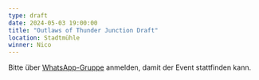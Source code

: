 ```yaml
---
type: draft
date: 2024-05-03 19:00:00
title: "Outlaws of Thunder Junction Draft"
location: Stadtmühle
winner: Nico
---
```


Bitte über [WhatsApp-Gruppe](https://chat.whatsapp.com/HQ7IINFrZB63esDNRqsIUw) anmelden, damit der Event stattfinden kann.
